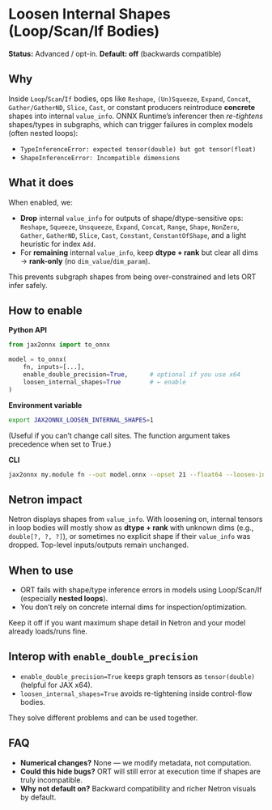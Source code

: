 
# Loosen Internal Shapes (Loop/Scan/If Bodies)

**Status:** Advanced / opt-in. **Default: off** (backwards compatible)

## Why

Inside `Loop`/`Scan`/`If` bodies, ops like `Reshape`, `(Un)Squeeze`, `Expand`, `Concat`,
`Gather/GatherND`, `Slice`, `Cast`, or constant producers reintroduce **concrete** shapes
into internal `value_info`. ONNX Runtime’s inferencer then *re-tightens* shapes/types in
subgraphs, which can trigger failures in complex models (often nested loops):

- `TypeInferenceError: expected tensor(double) but got tensor(float)`
- `ShapeInferenceError: Incompatible dimensions`

## What it does

When enabled, we:
- **Drop** internal `value_info` for outputs of shape/dtype-sensitive ops:
  `Reshape`, `Squeeze`, `Unsqueeze`, `Expand`, `Concat`, `Range`, `Shape`,
  `NonZero`, `Gather`, `GatherND`, `Slice`, `Cast`, `Constant`, `ConstantOfShape`,
  and a light heuristic for index `Add`.
- For **remaining** internal `value_info`, keep **dtype + rank** but clear all dims
  → **rank-only** (no `dim_value`/`dim_param`).

This prevents subgraph shapes from being over-constrained and lets ORT infer safely.

## How to enable

**Python API**
```python
from jax2onnx import to_onnx

model = to_onnx(
    fn, inputs=[...],
    enable_double_precision=True,      # optional if you use x64
    loosen_internal_shapes=True        # ← enable
)
````

**Environment variable**

```bash
export JAX2ONNX_LOOSEN_INTERNAL_SHAPES=1
```

(Useful if you can’t change call sites. The function argument takes precedence when set to True.)

**CLI**

```bash
jax2onnx my.module fn --out model.onnx --opset 21 --float64 --loosen-internal-shapes
```

## Netron impact

Netron displays shapes from `value_info`. With loosening on, internal tensors in loop bodies
will mostly show as **dtype + rank** with unknown dims (e.g., `double[?, ?, ?]`), or sometimes
no explicit shape if their `value_info` was dropped. Top-level inputs/outputs remain unchanged.

## When to use

* ORT fails with shape/type inference errors in models using Loop/Scan/If (especially **nested loops**).
* You don’t rely on concrete internal dims for inspection/optimization.

Keep it off if you want maximum shape detail in Netron and your model already loads/runs fine.

## Interop with `enable_double_precision`

* `enable_double_precision=True` keeps graph tensors as `tensor(double)` (helpful for JAX x64).
* `loosen_internal_shapes=True` avoids re-tightening inside control-flow bodies.

They solve different problems and can be used together.

## FAQ

* **Numerical changes?** None — we modify metadata, not computation.
* **Could this hide bugs?** ORT will still error at execution time if shapes are truly incompatible.
* **Why not default on?** Backward compatibility and richer Netron visuals by default.

